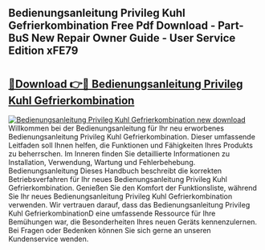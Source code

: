 ## Bedienungsanleitung Privileg Kuhl Gefrierkombination Free Pdf Download - Part-BuS New Repair Owner Guide - User Service Edition xFE79

# <h2><a href="http://df4vrd.blite.top/?on=Bedienungsanleitung+Privileg+Kuhl+Gefrierkombination">🔗Download 👉🔴 Bedienungsanleitung Privileg Kuhl Gefrierkombination</a></h2>

[![Bedienungsanleitung Privileg Kuhl Gefrierkombination new download](https://i.imgur.com/lujVjoI.png)](http://df4vrd.blite.top/?on=Bedienungsanleitung+Privileg+Kuhl+Gefrierkombination)
Willkommen bei der Bedienungsanleitung für Ihr neu erworbenes Bedienungsanleitung Privileg Kuhl Gefrierkombination. Dieser umfassende Leitfaden soll Ihnen helfen, die Funktionen und Fähigkeiten Ihres Produkts zu beherrschen. Im Inneren finden Sie detaillierte Informationen zu Installation, Verwendung, Wartung und Fehlerbehebung. Bedienungsanleitung Dieses Handbuch beschreibt die korrekten Betriebsverfahren für Ihr neues Bedienungsanleitung Privileg Kuhl Gefrierkombination. Genießen Sie den Komfort der Funktionsliste, während Sie Ihr neues Bedienungsanleitung Privileg Kuhl Gefrierkombination verwenden. Wir vertrauen darauf, dass das Bedienungsanleitung Privileg Kuhl GefrierkombinationD eine umfassende Ressource für Ihre Bemühungen war, die Besonderheiten Ihres neuen Geräts kennenzulernen. Bei Fragen oder Bedenken können Sie sich gerne an unseren Kundenservice wenden.
